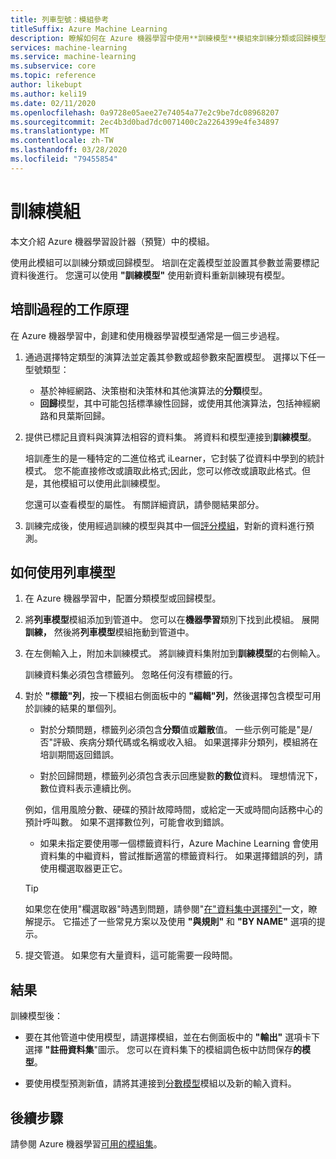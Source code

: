 ```yaml
---
title: 列車型號：模組參考
titleSuffix: Azure Machine Learning
description: 瞭解如何在 Azure 機器學習中使用**訓練模型**模組來訓練分類或回歸模型。
services: machine-learning
ms.service: machine-learning
ms.subservice: core
ms.topic: reference
author: likebupt
ms.author: keli19
ms.date: 02/11/2020
ms.openlocfilehash: 0a9728e05aee27e74054a77e2c9be7dc08968207
ms.sourcegitcommit: 2ec4b3d0bad7dc0071400c2a2264399e4fe34897
ms.translationtype: MT
ms.contentlocale: zh-TW
ms.lasthandoff: 03/28/2020
ms.locfileid: "79455854"
---
```

# <a name="train-model-module"></a>訓練模組

本文介紹 Azure 機器學習設計器（預覽）中的模組。

使用此模組可以訓練分類或回歸模型。 培訓在定義模型並設置其參數並需要標記資料後進行。 您還可以使用 **"訓練模型"** 使用新資料重新訓練現有模型。 

## <a name="how-the-training-process-works"></a>培訓過程的工作原理

在 Azure 機器學習中，創建和使用機器學習模型通常是一個三步過程。 

1. 通過選擇特定類型的演算法並定義其參數或超參數來配置模型。 選擇以下任一型號類型： 

    + 基於神經網路、決策樹和決策林和其他演算法的**分類**模型。
    + **回歸**模型，其中可能包括標準線性回歸，或使用其他演算法，包括神經網路和貝葉斯回歸。  

2. 提供已標記且資料與演算法相容的資料集。 將資料和模型連接到**訓練模型**。

    培訓產生的是一種特定的二進位格式 iLearner，它封裝了從資料中學到的統計模式。 您不能直接修改或讀取此格式;因此，您可以修改或讀取此格式。但是，其他模組可以使用此訓練模型。 
    
    您還可以查看模型的屬性。 有關詳細資訊，請參閱結果部分。

3. 訓練完成後，使用經過訓練的模型與其中一個[評分模組](./score-model.md)，對新的資料進行預測。

## <a name="how-to-use-train-model"></a>如何使用列車模型 
  
1.  在 Azure 機器學習中，配置分類模型或回歸模型。
    
2. 將**列車模型**模組添加到管道中。  您可以在**機器學習**類別下找到此模組。 展開**訓練，** 然後將**列車模型**模組拖動到管道中。
  
3.  在左側輸入上，附加未訓練模式。 將訓練資料集附加到**訓練模型**的右側輸入。

    訓練資料集必須包含標籤列。 忽略任何沒有標籤的行。
  
4.  對於 **"標籤"列**，按一下模組右側面板中的 **"編輯"列**，然後選擇包含模型可用於訓練的結果的單個列。
  
    - 對於分類問題，標籤列必須包含**分類**值或**離散**值。 一些示例可能是"是/否"評級、疾病分類代碼或名稱或收入組。  如果選擇非分類列，模組將在培訓期間返回錯誤。
  
    -   對於回歸問題，標籤列必須包含表示回應變數**的數位**資料。 理想情況下，數位資料表示連續比例。 
    
    例如，信用風險分數、硬碟的預計故障時間，或給定一天或時間向話務中心的預計呼叫數。  如果不選擇數位列，可能會收到錯誤。
  
    -   如果未指定要使用哪一個標籤資料行，Azure Machine Learning 會使用資料集的中繼資料，嘗試推斷適當的標籤資料行。 如果選擇錯誤的列，請使用欄選取器更正它。
  
    > [!TIP] 
    > 如果您在使用"欄選取器"時遇到問題，請參閱"[在"資料集中選擇列"](./select-columns-in-dataset.md)一文，瞭解提示。 它描述了一些常見方案以及使用 **"與規則"** 和 **"BY NAME"** 選項的提示。
  
5.  提交管道。 如果您有大量資料，這可能需要一段時間。

## <a name="results"></a><a name="bkmk_results"></a>結果

訓練模型後：


+ 要在其他管道中使用模型，請選擇模組，並在右側面板中的 **"輸出"** 選項卡下選擇 **"註冊資料集**"圖示。 您可以在資料集下的模組調色板中訪問保存**的模型**。

+ 要使用模型預測新值，請將其連接到[分數模型](./score-model.md)模組以及新的輸入資料。


## <a name="next-steps"></a>後續步驟

請參閱 Azure 機器學習[可用的模組集](module-reference.md)。 